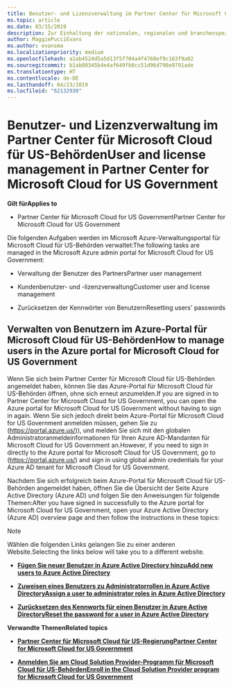 ```yaml
---
title: Benutzer- und Lizenzverwaltung im Partner Center für Microsoft Cloud für US-Behörden | Partner Center für Microsoft Cloud für US-Behörden
ms.topic: article
ms.date: 03/15/2019
description: Zur Einhaltung der nationalen, regionalen und branchenspezifischen Anforderungen, die für die Erfassung und Verwendung von Personendaten gelten, sind Benutzerverwaltungsfunktionen nicht im Partner Center für Microsoft Cloud für US-Behörden verfügbar. Stattdessen können Sie Benutzer im Azure-Portal für Microsoft Cloud für US-Behörden hinzufügen und verwalten.
author: MaggiePucciEvans
ms.author: evansma
ms.localizationpriority: medium
ms.openlocfilehash: a1ab4524d5a5d13f5f704a4f4760ef9c163f9a02
ms.sourcegitcommit: b1ab80345b4e4af649fb8cc51d96d798e0791ade
ms.translationtype: HT
ms.contentlocale: de-DE
ms.lasthandoff: 04/23/2019
ms.locfileid: "62132930"
---
```

# <a name="user-and-license-management-in-partner-center-for-microsoft-cloud-for-us-government"></a><span data-ttu-id="b12d1-104">Benutzer- und Lizenzverwaltung im Partner Center für Microsoft Cloud für US-Behörden</span><span class="sxs-lookup"><span data-stu-id="b12d1-104">User and license management in Partner Center for Microsoft Cloud for US Government</span></span>

<span data-ttu-id="b12d1-105">**Gilt für**</span><span class="sxs-lookup"><span data-stu-id="b12d1-105">**Applies to**</span></span>

-  <span data-ttu-id="b12d1-106">Partner Center für Microsoft Cloud for US Government</span><span class="sxs-lookup"><span data-stu-id="b12d1-106">Partner Center for Microsoft Cloud for US Government</span></span>

<span data-ttu-id="b12d1-107">Die folgenden Aufgaben werden im Microsoft Azure-Verwaltungsportal für Microsoft Cloud für US-Behörden verwaltet:</span><span class="sxs-lookup"><span data-stu-id="b12d1-107">The following tasks are managed in the Microsoft Azure admin portal for Microsoft Cloud for US Government:</span></span>

- <span data-ttu-id="b12d1-108">Verwaltung der Benutzer des Partners</span><span class="sxs-lookup"><span data-stu-id="b12d1-108">Partner user management</span></span>

- <span data-ttu-id="b12d1-109">Kundenbenutzer- und -lizenzverwaltung</span><span class="sxs-lookup"><span data-stu-id="b12d1-109">Customer user and license management</span></span>

- <span data-ttu-id="b12d1-110">Zurücksetzen der Kennwörter von Benutzern</span><span class="sxs-lookup"><span data-stu-id="b12d1-110">Resetting users' passwords</span></span>


## <a name="how-to-manage-users-in-the-azure-portal-for-microsoft-cloud-for-us-government"></a><span data-ttu-id="b12d1-111">Verwalten von Benutzern im Azure-Portal für Microsoft Cloud für US-Behörden</span><span class="sxs-lookup"><span data-stu-id="b12d1-111">How to manage users in the Azure portal for Microsoft Cloud for US Government</span></span>

<span data-ttu-id="b12d1-112">Wenn Sie sich beim Partner Center für Microsoft Cloud für US-Behörden angemeldet haben, können Sie das Azure-Portal für Microsoft Cloud für US-Behörden öffnen, ohne sich erneut anzumelden.</span><span class="sxs-lookup"><span data-stu-id="b12d1-112">If you are signed in to Partner Center for Microsoft Cloud for US Government, you can open the Azure portal for Microsoft Cloud for US Government without having to sign in again.</span></span> <span data-ttu-id="b12d1-113">Wenn Sie sich jedoch direkt beim Azure-Portal für Microsoft Cloud for US Government anmelden müssen, gehen Sie zu (https://portal.azure.us/)), und melden Sie sich mit den globalen Administratoranmeldeinformationen für Ihren Azure AD-Mandanten für Microsoft Cloud for US Government an.</span><span class="sxs-lookup"><span data-stu-id="b12d1-113">However, if you need to sign in directly to the Azure portal for Microsoft Cloud for US Government, go to (https://portal.azure.us/) and sign in using global admin credentials for your Azure AD tenant for Microsoft Cloud for US Government.</span></span>

<span data-ttu-id="b12d1-114">Nachdem Sie sich erfolgreich beim Azure-Portal für Microsoft Cloud für US-Behörden angemeldet haben, öffnen Sie die Übersicht der Seite Azure Active Directory (Azure AD) und folgen Sie den Anweisungen für folgende Themen:</span><span class="sxs-lookup"><span data-stu-id="b12d1-114">After you have signed in successfully to the Azure portal for Microsoft Cloud for US Government, open your Azure Active Directory (Azure AD) overview page and then follow the instructions in these topics:</span></span>

> [!NOTE]  
> <span data-ttu-id="b12d1-115">Wählen die folgenden Links gelangen Sie zu einer anderen Website.</span><span class="sxs-lookup"><span data-stu-id="b12d1-115">Selecting the links below will take you to a different website.</span></span> 

-  [<span data-ttu-id="b12d1-116">**Fügen Sie neuer Benutzer in Azure Active Directory hinzu**</span><span class="sxs-lookup"><span data-stu-id="b12d1-116">**Add new users to Azure Active Directory**</span></span>](https://docs.microsoft.com/azure/active-directory/active-directory-users-create-azure-portal)

-  [<span data-ttu-id="b12d1-117">**Zuweisen eines Benutzers zu Administratorrollen in Azure Active Directory**</span><span class="sxs-lookup"><span data-stu-id="b12d1-117">**Assign a user to administrator roles in Azure Active Directory**</span></span>](https://docs.microsoft.com/azure/active-directory/active-directory-users-assign-role-azure-portal)

-  [<span data-ttu-id="b12d1-118">**Zurücksetzen des Kennworts für einen Benutzer in Azure Active Directory**</span><span class="sxs-lookup"><span data-stu-id="b12d1-118">**Reset the password for a user in Azure Active Directory**</span></span>](https://docs.microsoft.com/azure/active-directory/active-directory-users-reset-password-azure-portal)

<span data-ttu-id="b12d1-119">**Verwandte Themen**</span><span class="sxs-lookup"><span data-stu-id="b12d1-119">**Related topics**</span></span>

-  [<span data-ttu-id="b12d1-120">**Partner Center für Microsoft Cloud für US-Regierung**</span><span class="sxs-lookup"><span data-stu-id="b12d1-120">**Partner Center for Microsoft Cloud for US Government**</span></span>](partner-center-for-microsoft-us-govt-cloud.md)

-  [<span data-ttu-id="b12d1-121">**Anmelden Sie am Cloud Solution Provider-Programm für Microsoft Cloud für US-Behörden**</span><span class="sxs-lookup"><span data-stu-id="b12d1-121">**Enroll in the Cloud Solution Provider program for Microsoft Cloud for US Government**</span></span>](enroll-in-csp-for-microsoft-us-govt-cloud.md)
